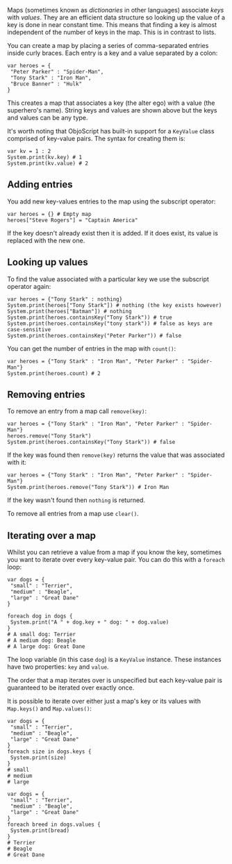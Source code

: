 Maps (sometimes known as _dictionaries_ in other languages) associate _keys_ with _values_. They are an efficient data structure so looking up the value of a key is done in near constant time. This means that finding a key is almost independent of the number of keys in the map. This is in contrast to lists.

You can create a map by placing a series of comma-separated entries inside curly braces. Each entry is a key and a value separated by a colon:

```objo
var heroes = {
 "Peter Parker" : "Spider-Man",
 "Tony Stark" : "Iron Man", 
 "Bruce Banner" : "Hulk"
}
```

This creates a map that associates a key (the alter ego) with a value (the superhero's name). String keys and values are shown above but the keys and values can be any type.

It's worth noting that ObjoScript has built-in support for a `KeyValue` class comprised of key-value pairs. The syntax for creating them is:

```objo
var kv = 1 : 2
System.print(kv.key) # 1
System.print(kv.value) # 2
```

## Adding entries
You add new key-values entries to the map using the subscript operator:

```objo
var heroes = {} # Empty map
heroes["Steve Rogers"] = "Captain America"
```

If the key doesn't already exist then it is added. If it does exist, its value is replaced with the new one.

## Looking up values
To find the value associated with a particular key we use the subscript operator again:

```objo
var heroes = {"Tony Stark" : nothing}
System.print(heroes["Tony Stark"]) # nothing (the key exists however)
System.print(heroes["Batman"]) # nothing
System.print(heroes.containsKey("Tony Stark")) # true
System.print(heroes.containsKey("tony stark")) # false as keys are case-sensitive
System.print(heroes.containsKey("Peter Parker")) # false
```

You can get the number of entries in the map with `count()`:

```objo
var heroes = {"Tony Stark" : "Iron Man", "Peter Parker" : "Spider-Man"}
System.print(heroes.count) # 2
```

## Removing entries
To remove an entry from a map call `remove(key)`:

```objo
var heroes = {"Tony Stark" : "Iron Man", "Peter Parker" : "Spider-Man"}
heroes.remove("Tony Stark")
System.print(heroes.containsKey("Tony Stark")) # false
```

If the key was found then `remove(key)` returns the value that was associated with it:

```objo
var heroes = {"Tony Stark" : "Iron Man", "Peter Parker" : "Spider-Man"}
System.print(heroes.remove("Tony Stark")) # Iron Man
```

If the key wasn't found then `nothing` is returned.

To remove all entries from a map use `clear()`.

## Iterating over a map
Whilst you can retrieve a value from a map if you know the key, sometimes you want to iterate over every key-value pair. You can do this with a `foreach` loop:

```objo
var dogs = {
 "small" : "Terrier",
 "medium" : "Beagle", 
 "large" : "Great Dane"
}

foreach dog in dogs {
 System.print("A " + dog.key + " dog: " + dog.value)
}
# A small dog: Terrier
# A medium dog: Beagle
# A large dog: Great Dane
```

The loop variable (in this case `dog`) is a `KeyValue` instance. These instances have two properties: `key` and `value`.

The order that a map iterates over is unspecified but each key-value pair is guaranteed to be iterated over exactly once.

It is possible to iterate over either just a map's key or its values with `Map.keys()` and `Map.values()`:

```objo
var dogs = {
 "small" : "Terrier",
 "medium" : "Beagle", 
 "large" : "Great Dane"
}
foreach size in dogs.keys {
 System.print(size)
}
# small
# medium
# large
```

```objo
var dogs = {
 "small" : "Terrier",
 "medium" : "Beagle", 
 "large" : "Great Dane"
}
foreach breed in dogs.values {
 System.print(bread)
}
# Terrier
# Beagle
# Great Dane
```